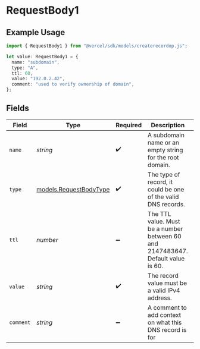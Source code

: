 # RequestBody1

## Example Usage

```typescript
import { RequestBody1 } from "@vercel/sdk/models/createrecordop.js";

let value: RequestBody1 = {
  name: "subdomain",
  type: "A",
  ttl: 60,
  value: "192.0.2.42",
  comment: "used to verify ownership of domain",
};
```

## Fields

| Field                                                                           | Type                                                                            | Required                                                                        | Description                                                                     | Example                                                                         |
| ------------------------------------------------------------------------------- | ------------------------------------------------------------------------------- | ------------------------------------------------------------------------------- | ------------------------------------------------------------------------------- | ------------------------------------------------------------------------------- |
| `name`                                                                          | *string*                                                                        | :heavy_check_mark:                                                              | A subdomain name or an empty string for the root domain.                        | subdomain                                                                       |
| `type`                                                                          | [models.RequestBodyType](../models/requestbodytype.md)                          | :heavy_check_mark:                                                              | The type of record, it could be one of the valid DNS records.                   |                                                                                 |
| `ttl`                                                                           | *number*                                                                        | :heavy_minus_sign:                                                              | The TTL value. Must be a number between 60 and 2147483647. Default value is 60. | 60                                                                              |
| `value`                                                                         | *string*                                                                        | :heavy_check_mark:                                                              | The record value must be a valid IPv4 address.                                  | 192.0.2.42                                                                      |
| `comment`                                                                       | *string*                                                                        | :heavy_minus_sign:                                                              | A comment to add context on what this DNS record is for                         | used to verify ownership of domain                                              |